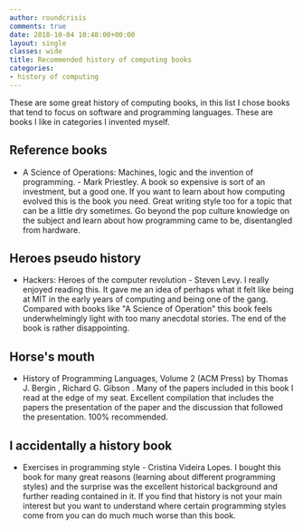 ```yaml
---
author: roundcrisis
comments: true
date: 2018-10-04 10:48:00+00:00
layout: single
classes: wide
title: Recommended history of computing books
categories:
- history of computing
---
```


These are some great history of computing books, in this list I chose books that tend to focus on software and programming languages.
These are books I like in categories I invented myself. 

## Reference books

* A Science of Operations: Machines, logic and the invention of programming. - Mark Priestley. A book so expensive is sort of an investment, but a good one. If you want to 
learn about how computing evolved this is the book you need. Great writing style too for a topic that can be a little dry sometimes.
Go beyond the pop culture knowledge on the subject and learn about how programming came to be, disentangled from hardware.

## Heroes pseudo history 

* Hackers: Heroes of the computer revolution - Steven Levy. I really enjoyed reading this. It gave me an idea 
of perhaps what it felt like being at MIT in the early years of computing and being one of the gang. Compared with books 
like "A Science of Operation" this book feels underwhelmingly light with too many anecdotal stories. The end of the book is rather disappointing. 

## Horse's mouth

* History of Programming Languages, Volume 2 (ACM Press) by Thomas J. Bergin , Richard G. Gibson . Many of the papers 
included in this book I read at the edge of my seat. Excellent compilation that includes the papers the presentation of the
paper and the discussion that followed the presentation. 100% recommended.

## I accidentally a history book

* Exercises in programming style - Cristina Videira Lopes. I bought this book for many great reasons (learning about different programming styles) and the surprise 
was the excellent historical background and further reading contained in it. If you find that history is not your main interest
but you want to understand where certain programming styles come from you can do much much worse than this book.

